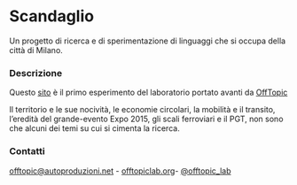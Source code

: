 # Scandaglio

Un progetto di ricerca e di sperimentazione di linguaggi che si occupa della città di Milano.

### Descrizione

Questo [sito](http://www.offtopiclab.org/scandaglio) è il primo esperimento del laboratorio portato avanti da [OffTopic](http://www.offtopiclab.org)

Il territorio e le sue nocività, le economie circolari, la mobilità e il transito, l’eredità del grande-evento Expo 2015, gli scali ferroviari e il PGT, non sono che alcuni dei temi su cui si cimenta la ricerca.

### Contatti

[offtopic@autoproduzioni.net](mailto:offtopic@autoproduzioni.net) - [offtopiclab.org](http://www.offtopiclab.org/)- [@offtopic_lab](https://twitter.com/offtopic_lab)
